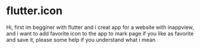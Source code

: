 # flutter.icon
Hi, first im begginer with flutter and i creat app for a website with inappview, and i want to add favorite icon to the app to mark page if you like as favorite and save it, please some help if you understand what i mean
